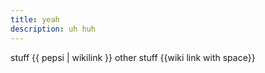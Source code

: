 ```yaml
---
title: yeah
description: uh huh
---
```


stuff {{    pepsi |   wikilink     }} other stuff {{wiki link with space}}